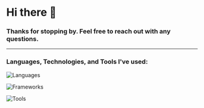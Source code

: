 # Hi there 👋

### Thanks for stopping by. Feel free to reach out with any questions.

---

### Languages, Technologies, and Tools I've used:
![Languages](https://go-skill-icons.vercel.app/api/icons?i=python,java,kotlin,swift,javascript&perline=5)

![Frameworks](https://go-skill-icons.vercel.app/api/icons?i=pytest,playwright,jetpackcompose,firebase,android,ios,&perline=6)  

![Tools](https://go-skill-icons.vercel.app/api/icons?i=bash,linux,git,docker,gradle&perline=5)
